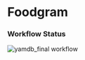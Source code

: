 # Foodgram

### Workflow Status
![yamdb_final workflow](https://github.com/HellfastUSMC/foodgram-project-react/workflows/main.yml/badge.svg)